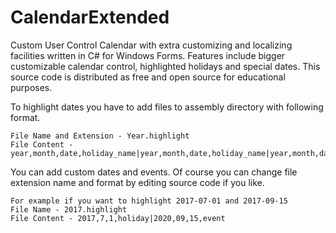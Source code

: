# CalendarExtended
Custom User Control Calendar with extra customizing and localizing facilities written in C# for Windows Forms.
Features include bigger customizable calendar control, highlighted holidays and special dates.
This source code is distributed as free and open source for educational purposes.

To highlight dates you have to add files to assembly directory with following format.
```
File Name and Extension - Year.highlight
File Content - year,month,date,holiday_name|year,month,date,holiday_name|year,month,date,holiday_name
```

You can add custom dates and events. Of course you can change file extension name and format by editing source code if you like.

```
For example if you want to highlight 2017-07-01 and 2017-09-15
File Name - 2017.highlight
File Content - 2017,7,1,holiday|2020,09,15,event
```
